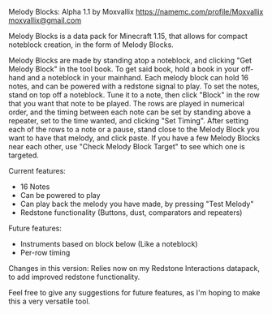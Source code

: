 Melody Blocks: Alpha 1.1
by Moxvallix
https://namemc.com/profile/Moxvallix
moxvallix@gmail.com

Melody Blocks is a data pack for Minecraft 1.15, that allows for compact noteblock creation, in the form of Melody Blocks.

Melody Blocks are made by standing atop a noteblock, and clicking "Get Melody Block" in the tool book. To get said book, hold a book in your off-hand and a noteblock in your mainhand.
Each melody block can hold 16 notes, and can be powered with a redstone signal to play. To set the notes, stand on top off a noteblock. Tune it to a note, then click "Block" in the row that you want that note to be played. The rows are played in numerical order, and the timing between each note can be set by standing above a repeater, set to the time wanted, and clicking "Set Timing". After setting each of the rows to a note or a pause, stand close to the Melody Block you want to have that melody, and click paste. If you have a few Melody Blocks near each other, use "Check Melody Block Target" to see which one is targeted.

Current features:
- 16 Notes
- Can be powered to play
- Can play back the melody you have made, by pressing "Test Melody"
- Redstone functionality (Buttons, dust, comparators and repeaters)

Future features:
- Instruments based on block below (Like a noteblock)
- Per-row timing

Changes in this version:
Relies now on my Redstone Interactions datapack, to add improved redstone functionality.

Feel free to give any suggestions for future features, as I'm hoping to make this a very versatile tool.
